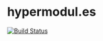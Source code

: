 # hypermodul.es

[![Build Status](https://travis-ci.org/hypermodules/hypermodul.es.svg?branch=master)](https://travis-ci.org/hypermodules/hypermodul.es)
